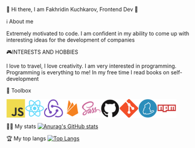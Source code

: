 👋 Hi there, I am Fakhridin Kuchkarov, Frontend Dev 🚀


ℹ️ About me

Extremely motivated to code. I am confident in my ability to come up with interesting ideas for the development of companies

🎮INTERESTS AND HOBBIES

I love to travel, I love creativity. I am very interested in programming.
Programming is everything to me! In my free time I read books on self-development

🧰 Toolbox

<div style="display:flex;">
<img style="width:50px;" src="https://github.com/devicons/devicon/blob/master/icons/javascript/javascript-original.svg"/>
<img style="width:50px;" src="https://github.com/devicons/devicon/blob/master/icons/react/react-original.svg"/>
<img style="width:50px;" src="https://github.com/devicons/devicon/blob/master/icons/redux/redux-original.svg"/>
<img style="width:50px;" src="https://github.com/devicons/devicon/blob/master/icons/firebase/firebase-plain.svg"/>
<img style="width:50px;" src="https://github.com/devicons/devicon/blob/master/icons/sass/sass-original.svg"/>
<img style="width:50px;" src="https://github.com/devicons/devicon/blob/master/icons/github/github-original.svg"/>
<img style="width:50px;" src="https://github.com/devicons/devicon/blob/master/icons/git/git-original.svg"/>
<img style="width:50px;" src="https://github.com/devicons/devicon/blob/master/icons/yarn/yarn-original.svg"/>
<img style="width:50px;" src="https://github.com/devicons/devicon/blob/master/icons/npm/npm-original-wordmark.svg"/>
</div>

🏃‍♂️ My stats
[![Anurag's GitHub stats](https://github-readme-stats.vercel.app/api?faxridin-kf=anuraghazra)](https://github.com/anuraghazra/github-readme-stats)

🏆 My top langs
[![Top Langs](https://github-readme-stats.vercel.app/api/top-langs/?faxridin-kf=anuraghazra)](https://github.com/anuraghazra/github-readme-stats)
<!--
**faxridin-kf/faxridin-kf** is a ✨ _special_ ✨ repository because its `README.md` (this file) appears on your GitHub profile.

Here are some ideas to get you started:

- 🔭 I’m currently working on ...
- 🌱 I’m currently learning ...
- 👯 I’m looking to collaborate on ...
- 🤔 I’m looking for help with ...
- 💬 Ask me about ...
- 📫 How to reach me: ...
- 😄 Pronouns: ...
- ⚡ Fun fact: ...
-->
